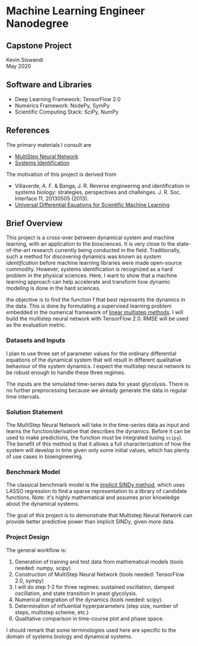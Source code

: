 # Machine Learning Engineer Nanodegree
## Capstone Project
Kevin Siswandi  
May 2020

## Software and Libraries

* Deep Learning Framework: TensorFlow 2.0
* Numerics Framework: NodePy, SymPy
* Scientific Computing Stack: SciPy, NumPy

## References

The primary materials I consult are
* [MultiStep Neural Network](https://maziarraissi.github.io/research/7_multistep_neural_networks/)
* [Systems Identification](https://www.mathworks.com/help/ident/gs/about-system-identification.html)

The motivation of this project is derived from
* Villaverde, A. F. & Banga, J. R. Reverse engineering and identification in systems biology: strategies, perspectives and challenges. J. R. Soc. Interface 11, 20130505 (2013).
* [Universal Differential Equations for Scientific Machine Learning](https://arxiv.org/abs/2001.04385)

## Brief Overview

This project is a cross-over between dynamical system and machine learning, with an application to the biosciences. It is very close to the state-of-the-art research currently being conducted in the field. Traditionally, such a method for discovering dynamics was known as *system identification* before machine learning libraries were made open-source commodity. However, systems identification is recognized as a hard problem in the physical sciences. Here, I want to show that a machine learning approach can help accelerate and transform how dynamic modeling is done in the hard sciences.

the objective is to find the function f that best represents the dynamics in the data. This is done by formulating a supervised learning problem embedded in the numerical framework of [linear multistep methods](https://en.wikipedia.org/wiki/Linear_multistep_method). I will build the multistep neural network with TensorFlow 2.0. RMSE will be used as the evaluation metric.

### Datasets and Inputs

I plan to use three set of parameter values for the ordinary differential equations of the dynamical system that will result in different qualitative behaviour of the system dynamics. I expect the multistep neural network to be robust enough to handle these three regimes.

The inputs are the simulated time-series data for yeast glycolysis. There is no further preprocessing because we already generate the data in regular time intervals.

### Solution Statement

The MultiStep Neural Network will take in the time-series data as input and learns the function/derivative that describes the dynamics. Before it can be used to make predictions, the function must be integrated (using `scipy`). The benefit of this method is that it allows a full characterization of how the system will develop in time given only some initial values, which has plenty of use cases in bioengineering.

### Benchmark Model

The classical benchmark model is the [implicit SINDy method](https://ieeexplore.ieee.org/stamp/stamp.jsp?arnumber=7809160), which uses LASSO regression to find a sparse representation to a library of candidate functions. Note: it's highly mathematical and assumes prior knowledge about the dynamical systems.

The goal of this project is to demonstrate that Multistep Neural Network can provide better predictive power than implicit SINDy, given more data.


### Project Design

The general workflow is:
1. Generation of training and test data from mathematical models (tools needed: numpy, scipy)
2. Construction of MultiStep Neural Network (tools needed: TensorFlow 2.0, sympy)
3. I will do step 1-2 for three regimes: sustained oscillation, damped oscillation, and state transition in yeast glycolysis.
4. Numerical integration of the dynamics (tools needed: scipy).
5. Determination of influential hyperparameters (step size, number of steps, multistep scheme, etc.)
6. Qualitative comparison in time-course plot and phase space.

I should remark that some terminologies used here are specific to the domain of systems biology and dynamical systems.
